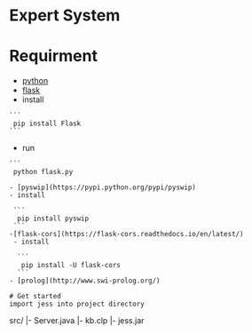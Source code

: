 # Expert System

# Requirment
 - [python](https://www.python.org/)
  - [flask](http://flask.pocoo.org/)
   - install

    ```
     pip install Flask
    ```
   - run

    ```
     python flask.py
   ```
  - [pyswip](https://pypi.python.org/pypi/pyswip)
   - install

    ```
     pip install pyswip
    ```
   -[flask-cors](https://flask-cors.readthedocs.io/en/latest/)
    - install
    
     ```
      pip install -U flask-cors
     ```
 - [prolog](http://www.swi-prolog.org/)
  
# Get started
  import jess into project directory
```
  src/
  |- Server.java
  |- kb.clp
  |- jess.jar
```
